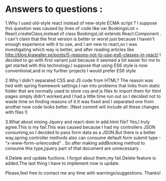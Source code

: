 # Answers to questions :
1.Why I used old-style react instead of new-style ECMA script ?
I suppose this question was caused by lines of code like var BookingsList = React.createClass,instead of 
class BookingsList extends React.Component .   I can't claim that the first version is better or worst just because I haven't 
enough experience with it to use, and I am new to react,so I was investigating which way is better, and after reading articles like
http://blog.krawaller.se/posts/5-reasons-not-to-use-es6-classes-in-react/ I decided to go with first variant just because it
seemed a bit easier for me to get started with this technology.I suppose that using ES6 style is now conventional,and in my further 
projects  I would prefer ES6 style


2.Why I didn't separated CSS and JS code from HTML?
The reason was tied with spring framework settings.I ran into problems that links from static folder that are normally used to 
store css and js files to import them for html pages simply didn't worked,and I had a little time run out so I decided not to waste
time on finding reasons of it.It was fixed and I separated one from another now code looks better.
(Next commit will include all these changes with files !)

3.What about mixing Jquery and react-dom in add.html file?
Yes,I truly agree.This is my fail.This was caused because I had my controllers JSON consuming,so I decided to pass form data as a 
JSON.But there is a better way,spring controller methods also can consume default form submit type - "x-www-form-urlencoded" . So 
after making addBooking method to consume this type,jquery part of that document are unnecessary .

4.Delete and  update fuctions.
I forgot about them,my fail.Delete feature is added.The last thing I have to implement now is update.


Please,feel free to contact me any time with warnings/suggestions.
Thanks!
